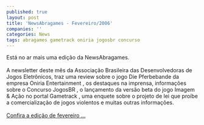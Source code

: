 ```yaml
---
published: true
layout: post
title: 'NewsAbragames - Fevereiro/2006'
companies: ''
categories: News
tags: abragames gametrack oniria jogosbr concurso
---
```

Est&aacute; no ar mais uma edi&ccedil;&atilde;o da NewsAbragames.<br /><br />A newsletter deste m&ecirc;s da Associa&ccedil;&atilde;o Brasileira das Desenvolvedoras de Jogos Eletr&ocirc;nicos, traz uma review sobre o jogo Die Pferbebande
 da empresa Oniria Entertainment
, os destaques na imprensa, informa&ccedil;&otilde;es sobre o Concurso JogosBR
, o lan&ccedil;amento da vers&atilde;o beta do jogo Imagem &amp; A&ccedil;&atilde;o
 no portal Gametrack
, uma enquete sobre o projeto de lei que pro&iacute;be a comercializa&ccedil;&atilde;o de jogos violentos e muitas outras informa&ccedil;&otilde;es.<br /><br /><a href="http://www.abragames.com.br/newsletter/arquivo/06/02/" target="_blank">Confira a edi&ccedil;&atilde;o de fevereiro ...</a>

